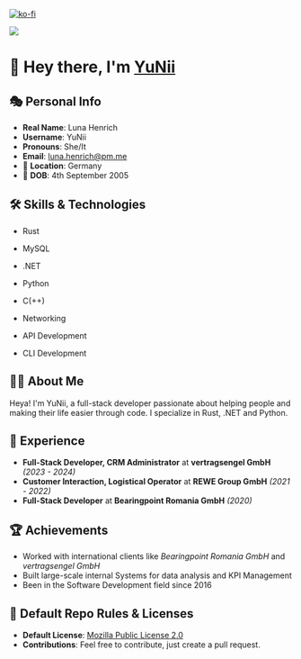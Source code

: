 [![ko-fi](https://ko-fi.com/img/githubbutton_sm.svg)](https://ko-fi.com/O4O5Q3ABB)

![](https://komarev.com/ghpvc/?username=bhenrich&color=green&style=for-the-badge)

# 👋 Hey there, I'm [YuNii](https://github.com/bhenrich)

## 🎭 Personal Info

- **Real Name**: Luna Henrich
- **Username**: YuNii
- **Pronouns**: She/It
- **Email**: luna.henrich@pm.me
- 📍 **Location**: Germany
- 🎂 **DOB**: 4th September 2005
  
## 🛠 Skills & Technologies
- Rust





- MySQL
- .NET
- Python
- C(++)
- Networking
- API Development
- CLI Development

## 👨‍💻 About Me

Heya! I'm YuNii, a full-stack developer passionate about helping people and making their life easier through code. I specialize in Rust, .NET and Python.

## 💼 Experience

- **Full-Stack Developer, CRM Administrator** at **vertragsengel GmbH** _(2023 - 2024)_
- **Customer Interaction, Logistical Operator** at **REWE Group GmbH** _(2021 - 2022)_
- **Full-Stack Developer** at **Bearingpoint Romania GmbH** _(2020)_

## 🏆 Achievements

- Worked with international clients like *Bearingpoint Romania GmbH* and *vertragsengel GmbH*
- Built large-scale internal Systems for data analysis and KPI Management
- Been in the Software Development field since 2016
  
## 📜 Default Repo Rules & Licenses

- **Default License**: [Mozilla Public License 2.0](https://choosealicense.com/licenses/mpl-2.0/)
- **Contributions**: Feel free to contribute, just create a pull request.

